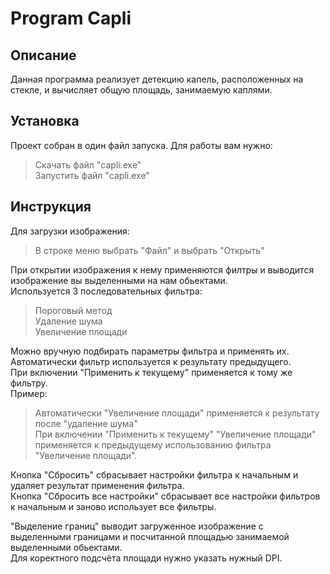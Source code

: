 # Program Capli
## Описание
Данная программа реализует детекцию капель, расположенных на стекле, и вычисляет общую площадь, занимаемую каплями.  

## Установка
Проект собран в один файл запуска. Для работы вам нужно:  
>Скачать файл "capli.exe"  
>Запустить файл "capli.exe"  
## Инструкция
Для загрузки изображения:  
  >В строке меню выбрать "Файл" и выбрать "Открыть"  

При открытии изображения к нему применяются филтры и выводится изображение вы выделенными на нам обьектами.  
Используется 3 последовательных фильтра:  
  >Пороговый метод  
  >Удаление шума  
  >Увеличение площади  

 Можно вручную подбирать параметры фильтра и применять их.  
 Автоматически фильтр используется к результату предыдущего.   
 При включении "Применить к текущему" применяется к тому же фильтру.  
 Пример: 
   >Автоматически "Увеличение площади" применяется к результату после "удаление шума"  
   >При включении "Применить к текущему" "Увеличение площади" применяется к предыдущему использованию фильтра "Увеличение площади".  

Кнопка "Сбросить" сбрасывает настройки фильтра к начальным и удаляет результат применения фильтра.  
Кнопка "Сбросить все настройки" сбрасывает все настройки фильтров к начальным и заново использует все фильтры.  

"Выделение границ" выводит загруженное изображение с выделенными границами и посчитанной площадью занимаемой выделенными обьектами.  
Для коректного подсчёта площади нужно указать нужный DPI.
 

